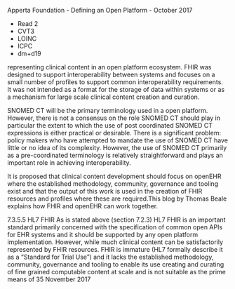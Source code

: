 Apperta Foundation - Defining an Open Platform - October 2017

* Read 2
* CVT3
* LOINC
* ICPC
* dm+d19

representing clinical content in an open
platform ecosystem.
FHIR was designed to support
interoperability between systems and
focuses on a small number of profiles
to support common interoperability
requirements. It was not intended as
a format for the storage of data within
systems or as a mechanism for large scale
clinical content creation and curation.

SNOMED CT will be the primary
terminology used in a open platform.
However, there is not a consensus on the
role SNOMED CT should play in particular
the extent to which the use of post
coordinated SNOMED CT expressions is
either practical or desirable. There is a
significant problem: policy makers who
have attempted to mandate the use of
SNOMED CT have little or no idea of its
complexity.
However, the use of SNOMED CT primarily
as a pre-coordinated terminology
is relatively straightforward and
plays an important role in achieving
interoperability.

It is proposed that clinical content
development should focus on openEHR
where the established methodology,
community, governance and tooling exist
and that the output of this work is used
in the creation of FHIR resources and
profiles where these are required.This blog
by Thomas Beale explains how FHIR and
openEHR can work together.

7.3.5.5 HL7 FHIR
As is stated above (section 7.2.3) HL7
FHIR is an important standard primarily
concerned with the specification of
common open APIs for EHR systems
and it should be supported by any open
platform implementation.
However, while much clinical content
can be satisfactorily represented by FHIR
resources. FHIR is immature (HL7 formally
describe it as a “Standard for Trial Use”)
and it lacks the established methodology,
community, governance and tooling to
enable its use creating and curating of
fine grained computable content at scale
and is not suitable as the prime means of
35
November 2017

